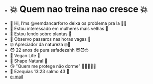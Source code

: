 - # 💥 Quem nao treina nao cresce 💥
- 👋 Hi, I’ms @vemdancarforro deixa os problema pra la 🐾🐾
- 👀 Estou interessado em mulheres mais velhas 💏
- 🌱 Estou lendo sobre plantas 🌴
- 🙈 Observo passaros nas horas vagas 🙈
- 🤓 Apreciador da natureza 🤓🌴
- 😈 22 anos de pura safadezahh 😈😈🤓
- 💪 Vegan Life 💪
- 💪 Shape Natural 💪
- 😘 "Quem me protege não dorme" 💫🔥✊👏👏
- 🎀 Ezequias 13:23 salmo 43 🎀
- [e-mail](gabriel.noll@escola.pr.gov.br)
